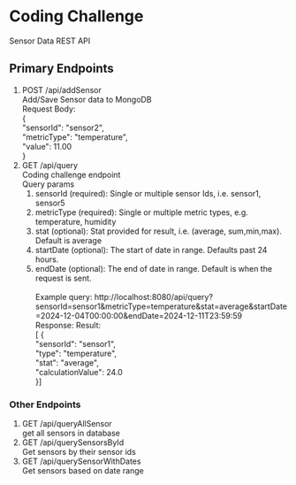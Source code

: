 # Coding Challenge

Sensor Data REST API

## Primary Endpoints
1. POST /api/addSensor 
    <br> Add/Save Sensor data to MongoDB <br>
    Request Body:
   <br>{<br> 
   "sensorId": "sensor2", <br>
   "metricType": "temperature",<br>
    "value": 11.00<br>
   }
2. GET /api/query
    <br> Coding challenge endpoint
    <br> Query params
   1. sensorId (required): Single or multiple sensor Ids, i.e. sensor1, sensor5
   2. metricType (required): Single or multiple metric types, e.g. temperature, humidity
   3. stat (optional): Stat provided for result, i.e. (average, sum,min,max). Default is average
   4. startDate (optional): The start of date in range. Defaults past 24 hours.
   5. endDate (optional): The end of date in range. Default is when the request is sent.
<br> <br> Example query: http://localhost:8080/api/query?sensorId=sensor1&metricType=temperature&stat=average&startDate=2024-12-04T00:00:00&endDate=2024-12-11T23:59:59
   <br> Response: Result:
   <br>[
      {<br>"sensorId": "sensor1", 
   <br> "type": "temperature", 
   <br> "stat": "average", 
   <br>"calculationValue": 24.0<br>
   }]

### Other Endpoints

1. GET /api/queryAllSensor
<br> get all sensors in database
2. GET /api/querySensorsById
<br> Get sensors by their sensor ids
3. GET /api/querySensorWithDates
<br> Get sensors based on date range
